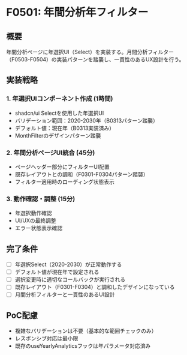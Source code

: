 # F0501: 年間分析年フィルター

## 概要
年間分析ページに年選択UI（Select）を実装する。月間分析フィルター（F0503-F0504）の実装パターンを踏襲し、一貫性のあるUX設計を行う。

## 実装戦略

### 1. 年選択UIコンポーネント作成 (1時間)
- shadcn/ui Selectを使用した年選択UI
- バリデーション範囲：2020-2030年（B0313パターン踏襲）
- デフォルト値：現在年（B0313実装済み）
- MonthFilterのデザインパターン踏襲

### 2. 年間分析ページUI統合 (45分)
- ページヘッダー部分にフィルターUI配置
- 既存レイアウトとの調和（F0301-F0304パターン踏襲）
- フィルター適用時のローディング状態表示

### 3. 動作確認・調整 (15分)
- 年選択動作確認
- UI/UXの最終調整
- エラー状態表示確認

## 完了条件
- [ ] 年選択Select（2020-2030）が正常動作する
- [ ] デフォルト値が現在年で設定される
- [ ] 選択変更時に適切なコールバックが実行される
- [ ] 既存レイアウト（F0301-F0304）と調和したデザインになっている
- [ ] 月間分析フィルターと一貫性のあるUI設計

## PoC配慮
- 複雑なバリデーションは不要（基本的な範囲チェックのみ）
- レスポンシブ対応は最小限
- 既存のuseYearlyAnalyticsフックは年パラメータ対応済み